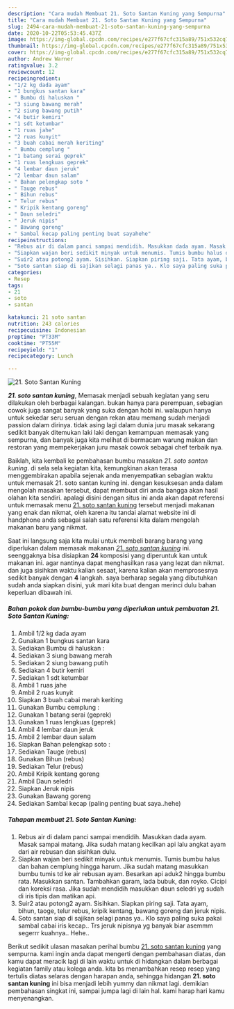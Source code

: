 ```yaml
---
description: "Cara mudah Membuat 21. Soto Santan Kuning yang Sempurna"
title: "Cara mudah Membuat 21. Soto Santan Kuning yang Sempurna"
slug: 2494-cara-mudah-membuat-21-soto-santan-kuning-yang-sempurna
date: 2020-10-22T05:53:45.437Z
image: https://img-global.cpcdn.com/recipes/e277f67cfc315a89/751x532cq70/21-soto-santan-kuning-foto-resep-utama.jpg
thumbnail: https://img-global.cpcdn.com/recipes/e277f67cfc315a89/751x532cq70/21-soto-santan-kuning-foto-resep-utama.jpg
cover: https://img-global.cpcdn.com/recipes/e277f67cfc315a89/751x532cq70/21-soto-santan-kuning-foto-resep-utama.jpg
author: Andrew Warner
ratingvalue: 3.2
reviewcount: 12
recipeingredient:
- "1/2 kg dada ayam"
- "1 bungkus santan kara"
- " Bumbu di haluskan "
- "3 siung bawang merah"
- "2 siung bawang putih"
- "4 butir kemiri"
- "1 sdt ketumbar"
- "1 ruas jahe"
- "2 ruas kunyit"
- "3 buah cabai merah keriting"
- " Bumbu cemplung "
- "1 batang serai geprek"
- "1 ruas lengkuas geprek"
- "4 lembar daun jeruk"
- "2 lembar daun salam"
- " Bahan pelengkap soto "
- " Tauge rebus"
- " Bihun rebus"
- " Telur rebus"
- " Kripik kentang goreng"
- " Daun seledri"
- " Jeruk nipis"
- " Bawang goreng"
- " Sambal kecap paling penting buat sayahehe"
recipeinstructions:
- "Rebus air di dalam panci sampai mendidih. Masukkan dada ayam. Masak sampai matang. Jika sudah matang kecilkan api lalu angkat ayam dari air rebusan dan sisihkan dulu."
- "Siapkan wajan beri sedikit minyak untuk menumis. Tumis bumbu halus dan bahan cemplung hingga harum. Jika sudah matang masukkan bumbu tumis td ke air rebusan ayam. Besarkan api aduk2 hingga bumbu rata. Masukkan santan. Tambahkan garam, lada bubuk, dan royko. Cicipi dan koreksi rasa. Jika sudah mendidih masukkan daun seledri yg sudah di iris tipis dan matikan api."
- "Suir2 atau potong2 ayam. Sisihkan. Siapkan piring saji. Tata ayam, bihun, taoge, telur rebus, kripik kentang, bawang goreng dan jeruk nipis."
- "Soto santan siap di sajikan selagi panas ya.. Klo saya paling suka pakai sambal cabai iris kecap.. Trs jeruk nipisnya yg banyak biar asemmm segerrr kuahnya.. Hehe.."
categories:
- Resep
tags:
- 21
- soto
- santan

katakunci: 21 soto santan 
nutrition: 243 calories
recipecuisine: Indonesian
preptime: "PT33M"
cooktime: "PT55M"
recipeyield: "1"
recipecategory: Lunch

---
```



![21. Soto Santan Kuning](https://img-global.cpcdn.com/recipes/e277f67cfc315a89/751x532cq70/21-soto-santan-kuning-foto-resep-utama.jpg)

<b><i>21. soto santan kuning</i></b>, Memasak menjadi sebuah kegiatan yang seru dilakukan oleh berbagai kalangan. bukan hanya para perempuan, sebagian cowok juga sangat banyak yang suka dengan hobi ini. walaupun hanya untuk sekedar seru seruan dengan rekan atau memang sudah menjadi passion dalam dirinya. tidak asing lagi dalam dunia juru masak sekarang sedikit banyak ditemukan laki laki dengan kemampuan memasak yang sempurna, dan banyak juga kita melihat di bermacam warung makan dan restoran yang mempekerjakan juru masak cowok sebagai chef terbaik nya.



Baiklah, kita kembali ke pembahasan bumbu masakan <i>21. soto santan kuning</i>. di sela sela kegiatan kita, kemungkinan akan terasa menggembirakan apabila sejenak anda menyempatkan sebagian waktu untuk memasak 21. soto santan kuning ini. dengan kesuksesan anda dalam mengolah masakan tersebut, dapat membuat diri anda bangga akan hasil olahan kita sendiri. apalagi disini dengan situs ini anda akan dapat referensi untuk memasak menu <u>21. soto santan kuning</u> tersebut menjadi makanan yang enak dan nikmat, oleh karena itu tandai alamat website ini di handphone anda sebagai salah satu referensi kita dalam mengolah makanan baru yang nikmat.


Saat ini langsung saja kita mulai untuk membeli barang barang yang diperlukan dalam memasak makanan <u><i>21. soto santan kuning</i></u> ini. seenggaknya bisa disiapkan <b>24</b> komposisi yang diperuntuk kan untuk makanan ini. agar nantinya dapat menghasilkan rasa yang lezat dan nikmat. dan juga sisihkan waktu kalian sesaat, karena kalian akan memprosesnya sedikit banyak dengan <b>4</b> langkah. saya berharap segala yang dibutuhkan sudah anda siapkan disini, yuk mari kita buat dengan merinci dulu bahan keperluan dibawah ini.

<!--inarticleads1-->

##### Bahan pokok dan bumbu-bumbu yang diperlukan untuk pembuatan 21. Soto Santan Kuning:

1. Ambil 1/2 kg dada ayam
1. Gunakan 1 bungkus santan kara
1. Sediakan  Bumbu di haluskan :
1. Sediakan 3 siung bawang merah
1. Sediakan 2 siung bawang putih
1. Sediakan 4 butir kemiri
1. Sediakan 1 sdt ketumbar
1. Ambil 1 ruas jahe
1. Ambil 2 ruas kunyit
1. Siapkan 3 buah cabai merah keriting
1. Gunakan  Bumbu cemplung :
1. Gunakan 1 batang serai (geprek)
1. Gunakan 1 ruas lengkuas (geprek)
1. Ambil 4 lembar daun jeruk
1. Ambil 2 lembar daun salam
1. Siapkan  Bahan pelengkap soto :
1. Sediakan  Tauge (rebus)
1. Gunakan  Bihun (rebus)
1. Sediakan  Telur (rebus)
1. Ambil  Kripik kentang goreng
1. Ambil  Daun seledri
1. Siapkan  Jeruk nipis
1. Gunakan  Bawang goreng
1. Sediakan  Sambal kecap (paling penting buat saya..hehe)




<!--inarticleads2-->

##### Tahapan membuat 21. Soto Santan Kuning:

1. Rebus air di dalam panci sampai mendidih. Masukkan dada ayam. Masak sampai matang. Jika sudah matang kecilkan api lalu angkat ayam dari air rebusan dan sisihkan dulu.
1. Siapkan wajan beri sedikit minyak untuk menumis. Tumis bumbu halus dan bahan cemplung hingga harum. Jika sudah matang masukkan bumbu tumis td ke air rebusan ayam. Besarkan api aduk2 hingga bumbu rata. Masukkan santan. Tambahkan garam, lada bubuk, dan royko. Cicipi dan koreksi rasa. Jika sudah mendidih masukkan daun seledri yg sudah di iris tipis dan matikan api.
1. Suir2 atau potong2 ayam. Sisihkan. Siapkan piring saji. Tata ayam, bihun, taoge, telur rebus, kripik kentang, bawang goreng dan jeruk nipis.
1. Soto santan siap di sajikan selagi panas ya.. Klo saya paling suka pakai sambal cabai iris kecap.. Trs jeruk nipisnya yg banyak biar asemmm segerrr kuahnya.. Hehe..




Berikut sedikit ulasan masakan perihal bumbu <u>21. soto santan kuning</u> yang sempurna. kami ingin anda dapat mengerti dengan pembahasan diatas, dan kamu dapat meracik lagi di lain waktu untuk di hidangkan dalam berbagai kegiatan family atau kolega anda. kita bs menambahkan resep resep yang tertulis diatas selaras dengan harapan anda, sehingga hidangan <b>21. soto santan kuning</b> ini bisa menjadi lebih yummy dan nikmat lagi. demikian pembahasan singkat ini, sampai jumpa lagi di lain hal. kami harap hari kamu menyenangkan.
